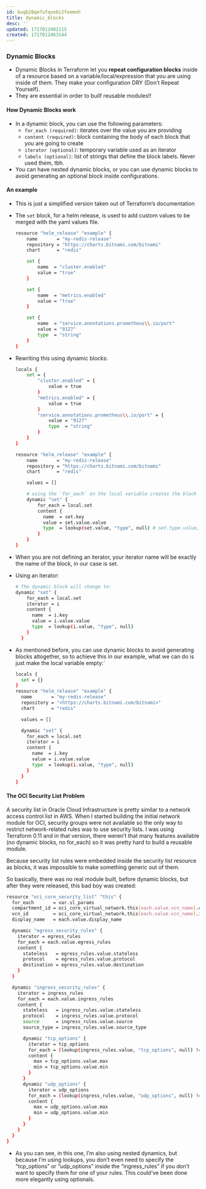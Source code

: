 ```yaml
---
id: buqb28qm7ufqxebi2foemnh
title: dynamic_blocks
desc: ''
updated: 1717012482115
created: 1717012463144
---
```

### Dynamic Blocks

- Dynamic Blocks in Terraform let you **repeat configuration blocks** inside of a resource based on a variable/local/expression that you are using inside of them. They make your configuration DRY (Don’t Repeat Yourself).
- They are essential in order to builf reusable modules!!

#### How Dynamic Blocks work

- In a dynamic block, you can use the following parameters:
  - `for_each (required)`: iterates over the value you are providing
  - `content (required)`: block containing the body of each block that you are going to create
  - `iterator (optional)`: temporary variable used as an iterator
  - `labels (optional)`: list of strings that define the block labels. Never used them, tbh.
- You can have nested dynamic blocks, or you can use dynamic blocks to avoid generating an optional block inside configurations.

#### An example

- This is just a simplified version taken out of Terraform’s documentation
- The `set` block, for a helm release, is used to add custom values to be merged with the yaml values file.

    ``` sh
    resource "helm_release" "example" {
        name       = "my-redis-release"
        repository = "https://charts.bitnami.com/bitnami"
        chart      = "redis"

        set {
            name  = "cluster.enabled"
            value = "true"
        }

        set {
            name  = "metrics.enabled"
            value = "true"
        }

        set {
            name  = "service.annotations.prometheus\\.io/port"
            value = "9127"
            type  = "string"
        }
    }
    ```

- Rewriting this using dynamic blocks:

    ``` sh
    locals {
        set = {
            "cluster.enabled" = {
                value = true
            }
            "metrics.enabled" = {
                value = true
            }
            "service.annotations.prometheus\\.io/port" = {
                value = "9127"
                type  = "string"
            }
        }
    }

    resource "helm_release" "example" {
        name       = "my-redis-release"
        repository = "https://charts.bitnami.com/bitnami"
        chart      = "redis"

        values = []

        # using the `for_each` on the local variable creates the block three times.
        dynamic "set" {
            for_each = local.set
            content {
              name  = set.key
              value = set.value.value
              type  = lookup(set.value, "type", null) # set.type.value, null otherwise
            }
        }
    }
    ```

- When you are not defining an iterator, your iterator name will be exactly the name of the block, in our case is set.
- Using an iterator:

  ``` sh
  # The dynamic block will change to:
  dynamic "set" {
      for_each = local.set
      iterator = i
      content {
        name  = i.key
        value = i.value.value
        type  = lookup(i.value, "type", null)
      }
    }
  ```  

- As mentioned before, you can use dynamic blocks to avoid generating blocks altogether, so to achieve this in our example, what we can do is just make the local variable empty:`
  ``` sh
  locals {
    set = {}
  }
  resource "helm_release" "example" {
    name       = "my-redis-release"
    repository = "<https://charts.bitnami.com/bitnami>"
    chart      = "redis"

    values = []

    dynamic "set" {
      for_each = local.set
      iterator = i
      content {
        name  = i.key
        value = i.value.value
        type  = lookup(i.value, "type", null)
      }
    }
  }
  ````

#### The OCI Security List Problem
A security list in Oracle Cloud Infrastructure is pretty similar to a network access control list in AWS. When I started building the initial network module for OCI, security groups were not available so the only way to restrict network-related rules was to use security lists. I was using Terraform 0.11 and in that version, there weren’t that many features available (no dynamic blocks, no for_each) so it was pretty hard to build a reusable module.

Because security list rules were embedded inside the security list resource as blocks, it was impossible to make something generic out of them.

So basically, there was no real module built, before dynamic blocks, but after they were released, this bad boy was created:

``` sh
resource "oci_core_security_list" "this" {
  for_each       = var.sl_params
  compartment_id = oci_core_virtual_network.this[each.value.vcn_name].compartment_id
  vcn_id         = oci_core_virtual_network.this[each.value.vcn_name].id
  display_name   = each.value.display_name

  dynamic "egress_security_rules" {
    iterator = egress_rules
    for_each = each.value.egress_rules
    content {
      stateless   = egress_rules.value.stateless
      protocol    = egress_rules.value.protocol
      destination = egress_rules.value.destination
    }
  }

  dynamic "ingress_security_rules" {
    iterator = ingress_rules
    for_each = each.value.ingress_rules
    content {
      stateless   = ingress_rules.value.stateless
      protocol    = ingress_rules.value.protocol
      source      = ingress_rules.value.source
      source_type = ingress_rules.value.source_type

      dynamic "tcp_options" {
        iterator = tcp_options
        for_each = (lookup(ingress_rules.value, "tcp_options", null) != null) ? ingress_rules.value.tcp_options : []
        content {
          max = tcp_options.value.max
          min = tcp_options.value.min
        }
      }
      dynamic "udp_options" {
        iterator = udp_options
        for_each = (lookup(ingress_rules.value, "udp_options", null) != null) ? ingress_rules.value.udp_options : []
        content {
          max = udp_options.value.max
          min = udp_options.value.min
        }
      }
    }
  }
}
```

- As you can see, in this one, I’m also using nested dynamics, but because I’m using lookups, you don’t even need to specify the “tcp_options” or “udp_options” inside the “ingress_rules” if you don’t want to specify them for one of your rules. This could’ve been done more elegantly using optionals.
